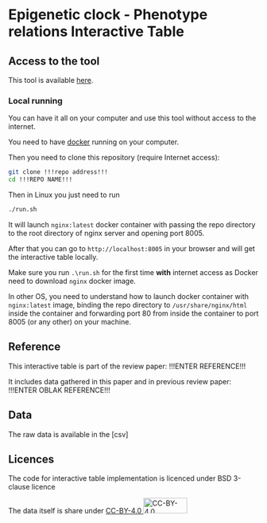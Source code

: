 # Epigenetic clock - Phenotype relations Interactive Table

## Access to the tool

This tool is available [here](!!!ADDLINK!!!).

### Local running

You can have it all on your computer and use this tool without access to the internet. 

You need to have [docker](https://www.docker.com/) running on your computer. 

Then you need to clone this repository (require Internet access):
```bash
git clone !!!repo address!!!
cd !!!REPO NAME!!!
```

Then in Linux you just need to run 
```bash
./run.sh
``` 

It will launch `nginx:latest` docker container with passing the repo directory to the root directory of nginx server and opening port 8005.

After that you can go to `http://localhost:8005` in your browser and will get the interactive table locally.

Make sure you run `.\run.sh` for the first time **with** internet access as Docker need to download `nginx` docker image.

In other OS, you need to understand how to launch docker container with `nginx:latest` image, binding the repo directory to `/usr/share/nginx/html` inside the container and forwarding port 80 from inside the container to port 8005 (or any other) on your machine.

## Reference

This interactive table is part of the review paper:
!!!ENTER REFERENCE!!!

It includes data gathered in this paper and in previous review paper:
!!!ENTER OBLAK REFERENCE!!!

## Data

The raw data is available in the [csv]

## Licences

The code for interactive table implementation is licenced under BSD 3-clause licence

The data itself is share under [CC-BY-4.0 <img src="https://mirrors.creativecommons.org/presskit/buttons/88x31/png/by.png" alt="CC-BY-4.0" width="88" height="31">](https://creativecommons.org/licenses/by/4.0/)
